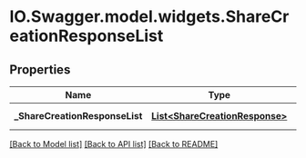 # IO.Swagger.model.widgets.ShareCreationResponseList
## Properties

Name | Type | Description | Notes
------------ | ------------- | ------------- | -------------
**_ShareCreationResponseList** | [**List&lt;ShareCreationResponse&gt;**](ShareCreationResponse.md) | List of ShareCreationResponse | [optional] 

[[Back to Model list]](../README.md#documentation-for-models) [[Back to API list]](../README.md#documentation-for-api-endpoints) [[Back to README]](../README.md)


